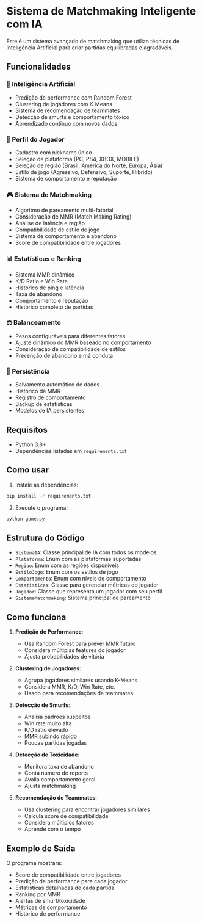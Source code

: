 # Sistema de Matchmaking Inteligente com IA

Este é um sistema avançado de matchmaking que utiliza técnicas de Inteligência Artificial para criar partidas equilibradas e agradáveis.

## Funcionalidades

### 🤖 Inteligência Artificial
- Predição de performance com Random Forest
- Clustering de jogadores com K-Means
- Sistema de recomendação de teammates
- Detecção de smurfs e comportamento tóxico
- Aprendizado contínuo com novos dados

### 👤 Perfil do Jogador
- Cadastro com nickname único
- Seleção de plataforma (PC, PS4, XBOX, MOBILE)
- Seleção de região (Brasil, América do Norte, Europa, Ásia)
- Estilo de jogo (Agressivo, Defensivo, Suporte, Híbrido)
- Sistema de comportamento e reputação

### 🎮 Sistema de Matchmaking
- Algoritmo de pareamento multi-fatorial
- Consideração de MMR (Match Making Rating)
- Análise de latência e região
- Compatibilidade de estilo de jogo
- Sistema de comportamento e abandono
- Score de compatibilidade entre jogadores

### 📊 Estatísticas e Ranking
- Sistema MMR dinâmico
- K/D Ratio e Win Rate
- Histórico de ping e latência
- Taxa de abandono
- Comportamento e reputação
- Histórico completo de partidas

### ⚖️ Balanceamento
- Pesos configuráveis para diferentes fatores
- Ajuste dinâmico do MMR baseado no comportamento
- Consideração de compatibilidade de estilos
- Prevenção de abandono e má conduta

### 💾 Persistência
- Salvamento automático de dados
- Histórico de MMR
- Registro de comportamento
- Backup de estatísticas
- Modelos de IA persistentes

## Requisitos

- Python 3.8+
- Dependências listadas em `requirements.txt`

## Como usar

1. Instale as dependências:
```bash
pip install -r requirements.txt
```

2. Execute o programa:
```bash
python game.py
```

## Estrutura do Código

- `SistemaIA`: Classe principal de IA com todos os modelos
- `Plataforma`: Enum com as plataformas suportadas
- `Regiao`: Enum com as regiões disponíveis
- `EstiloJogo`: Enum com os estilos de jogo
- `Comportamento`: Enum com níveis de comportamento
- `Estatisticas`: Classe para gerenciar métricas do jogador
- `Jogador`: Classe que representa um jogador com seu perfil
- `SistemaMatchmaking`: Sistema principal de pareamento

## Como funciona

1. **Predição de Performance**:
   - Usa Random Forest para prever MMR futuro
   - Considera múltiplas features do jogador
   - Ajusta probabilidades de vitória

2. **Clustering de Jogadores**:
   - Agrupa jogadores similares usando K-Means
   - Considera MMR, K/D, Win Rate, etc.
   - Usado para recomendações de teammates

3. **Detecção de Smurfs**:
   - Analisa padrões suspeitos
   - Win rate muito alta
   - K/D ratio elevado
   - MMR subindo rápido
   - Poucas partidas jogadas

4. **Detecção de Toxicidade**:
   - Monitora taxa de abandono
   - Conta número de reports
   - Avalia comportamento geral
   - Ajusta matchmaking

5. **Recomendação de Teammates**:
   - Usa clustering para encontrar jogadores similares
   - Calcula score de compatibilidade
   - Considera múltiplos fatores
   - Aprende com o tempo

## Exemplo de Saída

O programa mostrará:
- Score de compatibilidade entre jogadores
- Predição de performance para cada jogador
- Estatísticas detalhadas de cada partida
- Ranking por MMR
- Alertas de smurf/toxicidade
- Métricas de comportamento
- Histórico de performance 